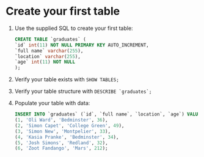 # Create your first table

1. Use the supplied SQL to create your first table:
    ```sql
    CREATE TABLE `graduates` (
    `id` int(11) NOT NULL PRIMARY KEY AUTO_INCREMENT,
    `full name` varchar(255),
    `location` varchar(255),
    `age` int(11) NOT NULL
    );
    ```
1. Verify your table exists with ```SHOW TABLES;```

1. Verify your table structure with ```DESCRIBE `graduates`; ```

1. Populate your table with data:
    ```sql
    INSERT INTO `graduates` (`id`, `full name`, `location`, `age`) VALUES
    (1, 'Oli Ward', 'Bedminster', 36),
    (2, 'Simon Capet', 'College Green', 49),
    (3, 'Simon New', 'Montpelier', 33),
    (4, 'Kasia Pranke', 'Bedminster', 34),
    (5, 'Josh Simons', 'Redland', 32),
    (6, 'Zoot Fandango', 'Mars', 212);
    ```